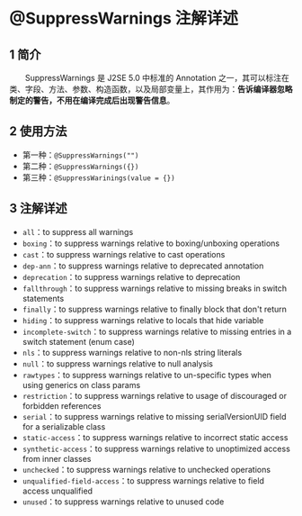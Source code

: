 # @SuppressWarnings 注解详述

## 1 简介


　　SuppressWarnings 是 J2SE 5.0 中标准的 Annotation 之一，其可以标注在类、字段、方法、参数、构造函数，以及局部变量上，其作用为：**告诉编译器忽略制定的警告，不用在编译完成后出现警告信息**。

## 2 使用方法

 - 第一种：`@SuppressWarnings("")`
 - 第二种：`@SuppressWarnings({})`
 - 第三种：`@SuppressWarinings(value = {})`

## 3 注解详述

 - `all`：to suppress all warnings
 - `boxing`：to suppress warnings relative to boxing/unboxing operations
 - `cast`：to suppress warnings relative to cast operations
 - `dep-ann`：to suppress warnings relative to deprecated annotation
 - `deprecation`：to suppress warnings relative to deprecation
 - `fallthrough`：to suppress warnings relative to missing breaks in switch statements
 - `finally`：to suppress warnings relative to finally block that don't return
 - `hiding`：to suppress warnings relative to locals that hide variable
 - `incomplete-switch`：to suppress warnings relative to missing entries in a switch statement (enum case)
 - `nls`：to suppress warnings relative to non-nls string literals
 - `null`：to suppress warnings relative to null analysis
 - `rawtypes`：to suppress warnings relative to un-specific types when using generics on class params
 - `restriction`：to suppress warnings relative to usage of discouraged or forbidden references
 - `serial`：to suppress warnings relative to missing serialVersionUID field for a serializable class
 - `static-access`：to suppress warnings relative to incorrect static access
 - `synthetic-access`：to suppress warnings relative to unoptimized access from inner classes
 - `unchecked`：to suppress warnings relative to unchecked operations
 - `unqualified-field-access`：to suppress warnings relative to field access unqualified
 - `unused`：to suppress warnings relative to unused code

